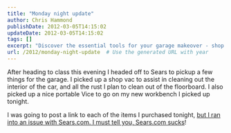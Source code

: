 ```yaml
---
title: "Monday night update"
author: Chris Hammond
publishDate: 2012-03-05T14:15:02
updateDate: 2012-03-05T14:15:02
tags: []
excerpt: "Discover the essential tools for your garage makeover - shop vac for car cleaning and portable vice for your workbench. #garageimprovement #tools"
url: /2012/monday-night-update  # Use the generated URL with year
---
```

<P>After heading to class this evening I headed off to Sears to pickup a few things for the garage. I picked up a shop vac to assist in cleaning out the interior of the car, and all the rust I plan to clean out of the floorboard. I also picked up a nice portable Vice to go on my new workbench I picked up tonight.</P> <P>I was going to post a link to each of the items I purchased tonight, <a href="https://themadblogger.org/blogs/themadblogger/archive/2007/04/03/Stupid-web-site-developers_2C00_-sears.com-sucks.aspx">but I ran into an issue with Sears.com. I must tell you, Sears.com sucks</a>!</P>

